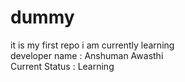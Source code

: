 # dummy
it is my first repo i am currently learning 
<br>
developer name : Anshuman Awasthi
<br>
Current Status : Learning

